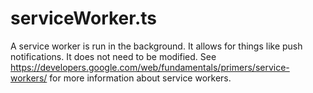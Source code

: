 # serviceWorker.ts

A service worker is run in the background. It allows for things like push
notifications. It does not need to be modified. See
https://developers.google.com/web/fundamentals/primers/service-workers/ for
more information about service workers.
